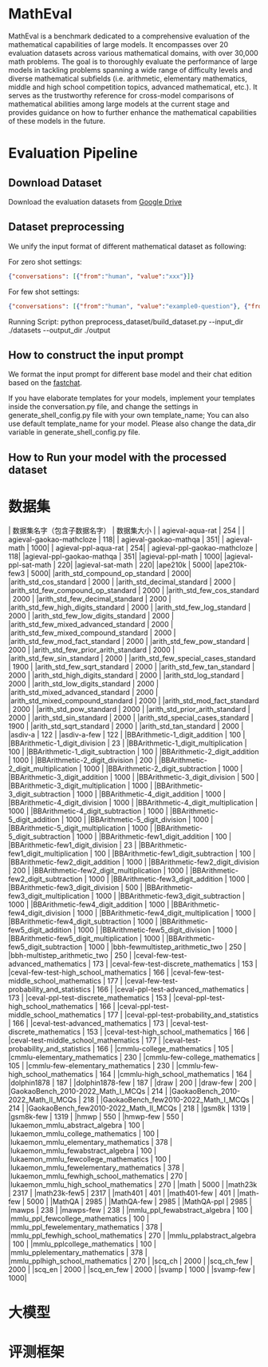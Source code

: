 # MathEval

MathEval is a benchmark dedicated to a comprehensive evaluation of the mathematical capabilities of large models. It encompasses over 20 evaluation datasets across various mathematical domains, with over 30,000 math problems. The goal is to thoroughly evaluate the performance of large models in tackling problems spanning a wide range of difficulty levels and diverse mathematical subfields (i.e. arithmetic, elementary mathematics, middle and high school competition topics, advanced mathematical, etc.). It serves as the trustworthy reference for cross-model comparisons of mathematical abilities among large models at the current stage and provides guidance on how to further enhance the mathematical capabilities of these models in the future.


# Evaluation Pipeline
## Download Dataset
Download the evaluation datasets from [Google Drive](https://drive.google.com/file/d/1_fhRIXwpHv0lGtcVShKQOKiy4ITp-ttB/view?usp=sharing)

## Dataset preprocessing
We unify the input format of different mathematical dataset as following:

For zero shot settings:
```json
{"conversations": [{"from":"human", "value":"xxx"}]}
```

For few shot settings:
```json
{"conversations": [{"from":"human", "value":"example0-question"}, {"from":"gpt", "value":"example0-answer"}, {},{}, ...]}
```

Running Script:
python preprocess_dataset/build_dataset.py --input_dir ./datasets --output_dir ./output


## How to construct the input prompt
We format the input prompt for different base model and their chat edition based on the [fastchat](https://github.com/lm-sys/FastChat/tree/main/fastchat).

If you have elaborate templates for your models, implement your templates inside the conversation.py file, and change the settings in generate_shell_config.py file with your own template_name; You can also use default template_name for your model. Please also change the data_dir variable in generate_shell_config.py file.

## How to Run your model with the processed dataset





# 数据集
| 数据集名字（包含子数据名字） | 数据集大小 |
| agieval-aqua-rat | 254 | 
| agieval-gaokao-mathcloze | 118| 
| agieval-gaokao-mathqa | 351| 
| agieval-math | 1000| 
| agieval-ppl-aqua-rat | 254| 
| agieval-ppl-gaokao-mathcloze | 118| 
|agieval-ppl-gaokao-mathqa | 351| 
|agieval-ppl-math | 1000| 
|agieval-ppl-sat-math | 220| 
|agieval-sat-math | 220| 
|ape210k | 5000| 
|ape210k-few3 | 5000| 
|arith_std_compound_op_standard | 2000| 
|arith_std_cos_standard | 2000 | 
|arith_std_decimal_standard | 2000 | 
|arith_std_few_compound_op_standard | 2000 | 
|arith_std_few_cos_standard | 2000 | 
|arith_std_few_decimal_standard | 2000 | 
|arith_std_few_high_digits_standard | 2000 | 
|arith_std_few_log_standard | 2000 | 
|arith_std_few_low_digits_standard | 2000 | 
|arith_std_few_mixed_advanced_standard | 2000 | 
|arith_std_few_mixed_compound_standard | 2000 | 
|arith_std_few_mod_fact_standard | 2000 | 
|arith_std_few_pow_standard | 2000 | 
|arith_std_few_prior_arith_standard | 2000 | 
|arith_std_few_sin_standard | 2000 | 
|arith_std_few_special_cases_standard | 1900 | 
|arith_std_few_sqrt_standard | 2000 | 
|arith_std_few_tan_standard | 2000 | 
|arith_std_high_digits_standard | 2000 | 
|arith_std_log_standard | 2000 | 
|arith_std_low_digits_standard | 2000 | 
|arith_std_mixed_advanced_standard | 2000 | 
|arith_std_mixed_compound_standard | 2000 | 
|arith_std_mod_fact_standard | 2000 | 
|arith_std_pow_standard | 2000 | 
|arith_std_prior_arith_standard | 2000 | 
|arith_std_sin_standard | 2000 | 
|arith_std_special_cases_standard | 1900 | 
|arith_std_sqrt_standard | 2000 | 
|arith_std_tan_standard | 2000 | 
|asdiv-a | 122 | 
|asdiv-a-few | 122 | 
|BBArithmetic-1_digit_addition | 100 | 
|BBArithmetic-1_digit_division | 23 | 
|BBArithmetic-1_digit_multiplication | 100 | 
|BBArithmetic-1_digit_subtraction | 100 | 
|BBArithmetic-2_digit_addition | 1000 | 
|BBArithmetic-2_digit_division | 200 | 
|BBArithmetic-2_digit_multiplication | 1000 | 
|BBArithmetic-2_digit_subtraction | 1000 | 
|BBArithmetic-3_digit_addition | 1000 | 
|BBArithmetic-3_digit_division | 500 | 
|BBArithmetic-3_digit_multiplication | 1000 | 
|BBArithmetic-3_digit_subtraction | 1000 | 
|BBArithmetic-4_digit_addition | 1000 | 
|BBArithmetic-4_digit_division | 1000 | 
|BBArithmetic-4_digit_multiplication | 1000 | 
|BBArithmetic-4_digit_subtraction | 1000 | 
|BBArithmetic-5_digit_addition | 1000 | 
|BBArithmetic-5_digit_division | 1000 | 
|BBArithmetic-5_digit_multiplication | 1000 | 
|BBArithmetic-5_digit_subtraction | 1000 | 
|BBArithmetic-few1_digit_addition | 100 | 
|BBArithmetic-few1_digit_division | 23 | 
|BBArithmetic-few1_digit_multiplication | 100 | 
|BBArithmetic-few1_digit_subtraction | 100 | 
|BBArithmetic-few2_digit_addition | 1000 | 
|BBArithmetic-few2_digit_division | 200 | 
|BBArithmetic-few2_digit_multiplication | 1000 | 
|BBArithmetic-few2_digit_subtraction | 1000 | 
|BBArithmetic-few3_digit_addition | 1000 | 
|BBArithmetic-few3_digit_division | 500 | 
|BBArithmetic-few3_digit_multiplication | 1000 | 
|BBArithmetic-few3_digit_subtraction | 1000 | 
|BBArithmetic-few4_digit_addition | 1000 | 
|BBArithmetic-few4_digit_division | 1000 | 
|BBArithmetic-few4_digit_multiplication | 1000 | 
|BBArithmetic-few4_digit_subtraction | 1000 | 
|BBArithmetic-few5_digit_addition | 1000 | 
|BBArithmetic-few5_digit_division | 1000 | 
|BBArithmetic-few5_digit_multiplication | 1000 | 
|BBArithmetic-few5_digit_subtraction | 1000 | 
|bbh-fewmultistep_arithmetic_two | 250 | 
|bbh-multistep_arithmetic_two | 250 | 
|ceval-few-test-advanced_mathematics | 173 | 
|ceval-few-test-discrete_mathematics | 153 | 
|ceval-few-test-high_school_mathematics | 166 | 
|ceval-few-test-middle_school_mathematics | 177 | 
|ceval-few-test-probability_and_statistics | 166 | 
|ceval-ppl-test-advanced_mathematics | 173 | 
|ceval-ppl-test-discrete_mathematics | 153 | 
|ceval-ppl-test-high_school_mathematics | 166 | 
|ceval-ppl-test-middle_school_mathematics | 177 | 
|ceval-ppl-test-probability_and_statistics | 166 | 
|ceval-test-advanced_mathematics | 173 | 
|ceval-test-discrete_mathematics | 153 | 
|ceval-test-high_school_mathematics | 166 | 
|ceval-test-middle_school_mathematics | 177 | 
|ceval-test-probability_and_statistics | 166 | 
|cmmlu-college_mathematics | 105 | 
|cmmlu-elementary_mathematics | 230 | 
|cmmlu-few-college_mathematics | 105 | 
|cmmlu-few-elementary_mathematics | 230 | 
|cmmlu-few-high_school_mathematics | 164 | 
|cmmlu-high_school_mathematics | 164 | 
|dolphin1878 | 187 | 
|dolphin1878-few | 187 | 
|draw | 200 | 
|draw-few | 200 | 
|GaokaoBench_2010-2022_Math_I_MCQs | 214 | 
|GaokaoBench_2010-2022_Math_II_MCQs | 218 | 
|GaokaoBench_few2010-2022_Math_I_MCQs | 214 | 
|GaokaoBench_few2010-2022_Math_II_MCQs | 218 | 
|gsm8k | 1319 | 
|gsm8k-few | 1319 | 
|hmwp | 550 | 
|hmwp-few | 550 | 
|lukaemon_mmlu_abstract_algebra | 100 | 
|lukaemon_mmlu_college_mathematics | 100 | 
|lukaemon_mmlu_elementary_mathematics | 378 | 
|lukaemon_mmlu_fewabstract_algebra | 100 | 
|lukaemon_mmlu_fewcollege_mathematics | 100 | 
|lukaemon_mmlu_fewelementary_mathematics | 378 | 
|lukaemon_mmlu_fewhigh_school_mathematics | 270 | 
|lukaemon_mmlu_high_school_mathematics | 270 | 
|math | 5000 | 
|math23k | 2317 | 
|math23k-few5 | 2317 | 
|math401 | 401 | 
|math401-few | 401 | 
|math-few | 5000 | 
|MathQA | 2985 | 
|MathQA-few | 2985 | 
|MathQA-ppl | 2985 | 
|mawps | 238 | 
|mawps-few | 238 | 
|mmlu_ppl_fewabstract_algebra | 100 | 
|mmlu_ppl_fewcollege_mathematics | 100 | 
|mmlu_ppl_fewelementary_mathematics | 378 | 
|mmlu_ppl_fewhigh_school_mathematics | 270 | 
|mmlu_pplabstract_algebra | 100 | 
|mmlu_pplcollege_mathematics | 100 | 
|mmlu_pplelementary_mathematics | 378 | 
|mmlu_pplhigh_school_mathematics | 270 | 
|scq_ch | 2000 | 
|scq_ch_few | 2000 | 
|scq_en | 2000 | 
|scq_en_few | 2000 | 
|svamp | 1000 | 
|svamp-few | 1000|



# 大模型

# 评测框架

